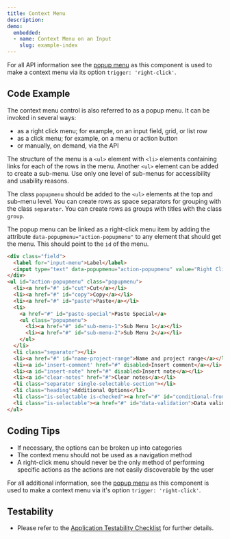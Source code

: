```yaml
---
title: Context Menu
description: 
demo:
  embedded:
  - name: Context Menu on an Input
    slug: example-index
---
```


For all API information see the [popup menu](./popupmenu) as this component is used to make a context menu via its option `trigger: 'right-click'`.

## Code Example

The context menu control is also referred to as a popup menu. It can be invoked in several ways:

- as a right click menu; for example, on an input field, grid, or list row
- as a click menu; for example, on a menu or action button
- or manually, on demand, via the API

The structure of the menu is a `<ul>` element with `<li>` elements containing links for each of the rows in the menu. Another `<ul>` element can be added to create a sub-menu. Use only one level of sub-menus for accessibility and usability reasons.

The class `popupmenu` should be added to the `<ul>` elements at the top and sub-menu level. You can create rows as space separators for grouping with the class `separator`. You can create rows as groups with titles with the class `group`.

The popup menu can be linked as a right-click menu item by adding the attribute `data-popupmenu="action-popupmenu"` to any element that should get the menu. This should point to the `id` of the menu.

```html
<div class="field">
  <label for="input-menu">Label</label>
  <input type="text" data-popupmenu="action-popupmenu" value="Right Click Me" id="input-menu">
</div>
<ul id="action-popupmenu" class="popupmenu">
  <li><a href="#" id="cut">Cut</a></li>
  <li><a href="#" id="copy">Copy</a></li>
  <li><a href="#" id="paste">Paste</a></li>
  <li>
    <a href="#" id="paste-special">Paste Special</a>
    <ul class="popupmenu">
      <li><a href="#" id="sub-menu-1">Sub Menu 1</a></li>
      <li><a href="#" id="sub-menu-2">Sub Menu 2</a></li>
    </ul>
  </li>
  <li class="separator"></li>
  <li><a href="#" id="name-project-range">Name and project range</a></li>
  <li><a id='insert-comment' href="#" disabled>Insert comment</a></li>
  <li><a id="insert-note" href="#" disabled>Insert note</a></li>
  <li><a id="clear-notes" href="#">Clear notes</a></li>
  <li class="separator single-selectable-section"></li>
  <li class="heading">Additional Options</li>
  <li class="is-selectable is-checked"><a href="#" id="conditional-fromatting">Conditional formatting</a></li>
  <li class="is-selectable"><a href="#" id="data-validation">Data validation</a></li>
</ul>
```

## Coding Tips

- If necessary, the options can be broken up into categories
- The context menu should not be used as a navigation method
- A right-click menu should never be the only method of performing specific actions as the actions are not easily discoverable by the user

For all additional information, see the [popup menu](./popupmenu) as this component is used to make a context menu via it's option `trigger: 'right-click'`.

## Testability

- Please refer to the [Application Testability Checklist](https://design.infor.com/resources/application-testability-checklist) for further details.
